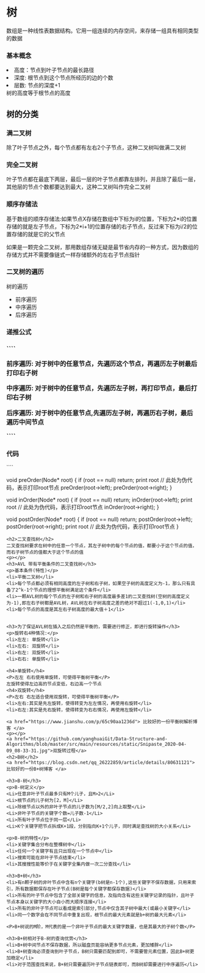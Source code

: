 <h1>树</h1>

数组是一种线性表数据结构。它用一组连续的内存空间，来存储一组具有相同类型的数据

<h3>基本概念</h3>
    <li>高度：节点到叶子节点的最长路径</li>
    <li>深度: 根节点到这个节点所经历的边的个数</li>
    <li>层数: 节点的深度+1</li>
    树的高度等于根节点的高度
<p></p>  
<h2>树的分类</h2>                                                                                           
    <h3>满二叉树</h3>
        <p>除了叶子节点之外，每个节点都有左右2个子节点，这种二叉树叫做满二叉树</p>
    <h3>完全二叉树</h3>
        <p>叶子节点都在最底下两层，最后一层的叶子节点都靠左排列，并且除了最后一层，其他层的节点个数都要达到最大，这种二叉树叫作完全二叉树</p>
     <h3>顺序存储法</h3>
     <p> 基于数组的顺序存储法:如果节点X存储在数组中下标为i的位置，下标为2*i的位置存储的就是左子节点，下标为2*i+1的位置存储的右子节点，反过来下标为i/2的位置存储的就是它的父节点</p>
    如果是一颗完全二叉树，那用数组存储无疑是最节省内存的一种方式，因为数组的存储方式并不需要像链式一样存储额外的左右子节点指针
<p></p>
<h3>二叉树的遍历</h3>

<p> 树的遍历 </p>
<link href="https://www.zhihu.com/tardis/sogou/art/100059468?ab_signature=CiRBSUNtUDVhaEhRNUxCVkVrdWIybm5WWFBkX2FfREMwYUNZRT0SIGY2MmI3MGJjMjg1YWE2YzVkYmZlNzVlZDdkNTk2ZDg4GhAIARIGNi4zNC4wGgQxOTE2&utm_source=wechat_session&utm_medium=social&utm_oi=772756249275035648">
<ul>
    <li>前序遍历</li>
    <li>中序遍历</li>
    <li>后序遍历</li>
</ul>

<h3>递推公式<h3>
````
  <p>前序遍历: 对于树中的任意节点，先遍历这个节点，再遍历左子树最后打印右子树</p>
  <P>中序遍历: 对于树中的任意节点，先遍历左子树，再打印节点，最后打印右子树</P>
  <P>后序遍历: 对于树中的任意节点,先遍历左子树，再遍历右子树，最后遍历中间节点</p>
````
<h3>代码</h3>
````

void preOrder(Node* root) {
  if (root == null) return;
  print root // 此处为伪代码，表示打印root节点
  preOrder(root->left);
  preOrder(root->right);
}

void inOrder(Node* root) {
  if (root == null) return;
  inOrder(root->left);
  print root // 此处为伪代码，表示打印root节点
  inOrder(root->right);
}

void postOrder(Node* root) {
  if (root == null) return;
  postOrder(root->left);
  postOrder(root->right);
  print root // 此处为伪代码，表示打印root节点
}

````
<h2>二叉查找树</h2>
二叉查找树要求在树中的任意一个节点，其左子树中的每个节点的值，都要小于这个节点的值，而右子树节点的值都大于这个节点的值
<p></p>
<h3>AVL 带有平衡条件的二叉查找树</h3>
<p>基本条件(特性)</p>
<li>平衡二叉树</li>
<li>每个节点都必须有相同高度的左子树和右子树，如果空子树的高度定义为-1，那么只有具备了2^k-1个节点的理想平衡树满足这个条件</li>
<li>一颗AVL树的每个节点的左子树和右子树的高度最多差1的二叉查找树(空树的高度定义为-1),即左右子树都是AVL树，AVL树左右子树高度之差的绝对不超过1(-1,0,1)</li>
<li>每个节点的高度是其左右子树高度的最大值＋1</li>


<h3>为了保证AVL树在插入之后仍然是平衡的，需要进行修正，即进行旋转操作</h3>
<p>旋转右4种情况:</p>
<li>左左: 单旋转</li>
<li>左右: 双旋转</li>
<li>右左: 双旋转</li>
<li>右右: 单旋转</li>

<h4>单旋转</h4> 
<P>左左 右右使用单旋转，可使得平衡树平衡</P>
左旋转使得左边高的节点变低，右边高一个节点
<h4>双旋转</h4>
<P>左右 右左适合使用双旋转，可使得平衡树平衡</P>
<li>左右:其实是先左旋转，使得转变为左左情况，再使用右旋转</li>
<li>右左:其实是先右旋转，使得转变为右右情况，再使用左旋转</li>

<a href="https://www.jianshu.com/p/65c90aa1236d"> 比较好的一份平衡树解析博客 </a>
<p></p>
<a href="https://github.com/yanghuaiGit/Data-Structure-and-Algorithms/blob/master/src/main/resources/static/Snipaste_2020-04-09_08-33-31.jpg">双旋转过程</a>
<h2>B树</h2>
<a href="https://blog.csdn.net/qq_26222859/article/details/80631121"> 比较好的一份B+树博客 </a>

<h3>B-树</h3>
<p>B-树定义</p>
<Li>任意非叶子节点最多只有M个儿子，且M>2</Li>
<Li>根节点的儿子树为[2，M]</Li>
<Li>除根节点以外的非叶子节点的儿子数为[M/2,2]向上取整</Li>
<Li>非叶子节点的关键字个数=儿子数-1</Li>
<Li>所有叶子节点位于同一层</Li>
<Li>K个关键字把节点拆成K+1段，分别指向K+1个儿子，同时满足查找树的大小关系</Li>

<p>B-树的特性</p>
<li>关键字集合分布在整棵树中</li>
<li>任何一个关键字有且只出现在一个节点中</li>
<li>搜索可能在非叶子节点结束</li>
<li>其搜搜性能等价于在关键字全集内做一次二分查找</li>

<h3>B+树</h3>
<li>有n颗子树的非叶节点中含有n个关键字(b树是n-1个),这些关键字不保存数据，只用来索引，所有数据都保存在叶子节点(B树是每个关键字都保存数据)</li>
<li>所有的叶子节点中包含了全部关键字的信息，及指向含有这些关键字记录的指针，且叶子节点本身以关键字的大小自小而大顺序连接</li>
<li>所有的非叶子节点可以看成是索引部分,节点中仅含其子树中最大(或最小关键字</li>
<li>同一个数字会在不同节点中重复出现，根节点的最大元素就是b+树的最大元素</li>

<P>B+树说的M阶，M代表的是一个非叶子节点的最大关键字数量，也是其最大的子树个数</P>

<h3>B+树相对于B-树的查询优势</h3>
<li>B+树中间节点不保存数据，所以磁盘页能容纳更多节点元素，更加矮胖</li>
<li>B+树查询必须查询到叶子节点，B树只需要匹配到即可，不需要管元素位置，因此B+树更加稳定</li>
<li>对于范围查找来说，B+树只需要遍历叶子节点链表即可，而B树却需要进行中序遍历</li>




